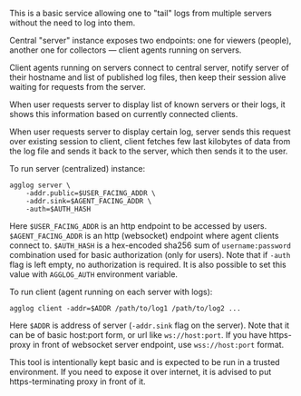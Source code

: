 This is a basic service allowing one to "tail" logs from multiple servers without the need to log into them.

Central "server" instance exposes two endpoints: one for viewers (people), another one for collectors — client agents running on servers.

Client agents running on servers connect to central server, notify server of their hostname and list of published log files, then keep their session alive waiting for requests from the server.

When user requests server to display list of known servers or their logs, it shows this information based on currently connected clients.

When user requests server to display certain log, server sends this request over existing session to client, client fetches few last kilobytes of data from the log file and sends it back to the server, which then sends it to the user.

To run server (centralized) instance:

	agglog server \
		-addr.public=$USER_FACING_ADDR \
		-addr.sink=$AGENT_FACING_ADDR \
		-auth=$AUTH_HASH

Here `$USER_FACING_ADDR` is an http endpoint to be accessed by users. `$AGENT_FACING_ADDR` is an http (websocket) endpoint where agent clients connect to. `$AUTH_HASH` is a hex-encoded sha256 sum of `username:password` combination used for basic authorization (only for users). Note that if `-auth` flag is left empty, no authorization is required. It is also possible to set this value with `AGGLOG_AUTH` environment variable.

To run client (agent running on each server with logs):

	agglog client -addr=$ADDR /path/to/log1 /path/to/log2 ...

Here `$ADDR` is address of server (`-addr.sink` flag on the server). Note that it can be of basic host:port form, or url like `ws://host:port`. If you have https-proxy in front of websocket server endpoint, use `wss://host:port` format.

This tool is intentionally kept basic and is expected to be run in a trusted environment. If you need to expose it over internet, it is advised to put https-terminating proxy in front of it.

